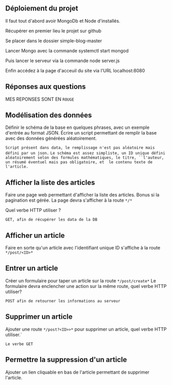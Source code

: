 ## Déploiement du projet

Il faut tout d'abord avoir MongoDb et Node d'installés.

Récupérer en premier lieu le projet sur github

Se placer dans le dossier simple-blog-master

Lancer Mongo avec la commande systemctl start mongod

Puis lancer le serveur via la commande node server.js

Enfin accédez à la page d'acceuil du site via l'URL localhost:8080

## Réponses aux questions

MES REPONSES SONT EN `ROUGE`

## Modélisation des données

Définir le schéma de la base en quelques phrases, avec un exemple d'entrée au format JSON. 
Écrire un script permettant de remplir la base avec des données générées aléatoirement.


`Script présent dans data, le remplissage n'est pas aléatoire mais défini par un json.`
`Le schéma est assez simpliste, un ID unique défini aléatoirement selon des formules mathématiques, le titre, ``l'auteur, un résumé éventuel mais pas obligatoire, et  le contenu texte de l'article.`


## Afficher la liste des articles

Faire une page web permettant d'afficher la liste des articles. Bonus si la pagination est gérée.
La page devra s'afficher à la route `*/*`

Quel verbe HTTP utiliser ?

`GET, afin de récupérer les data de la DB`

## Afficher un article

Faire en sorte qu'un article avec l'identifiant unique ID s'affiche à la route `*/post/<ID>*`

## Entrer un article

Créer un formulaire pour taper un article sur la route `*/post/create*`
Le formulaire devra enclencher une action sur la même route, quel verbe HTTP utiliser?

`POST afin de retourner les informations au serveur`


## Supprimer un article

Ajouter une route `*/post?<ID>>*` pour supprimer un article, quel verbe HTTP utiliser.`

`Le verbe GET`

## Permettre la suppression d'un article

Ajouter un lien cliquable en bas de l'article permettant de supprimer l'article.
